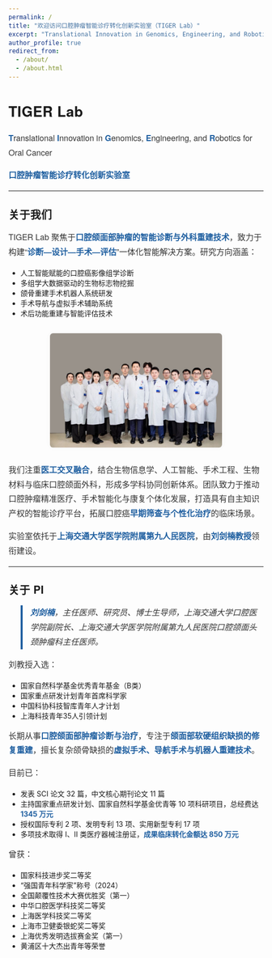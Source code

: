 ```yaml
---
permalink: /
title: "欢迎访问口腔肿瘤智能诊疗转化创新实验室（TIGER Lab）"
excerpt: "Translational Innovation in Genomics, Engineering, and Robotics for Oral Cancer"
author_profile: true
redirect_from: 
  - /about/
  - /about.html
---
```


<style>
  h1, h2, h3 {
    font-family: "Helvetica Neue", Helvetica, Arial, sans-serif;
    font-weight: 600;
    letter-spacing: 0.5px;
  }

  p {
    font-family: "Helvetica Neue", Helvetica, Arial, sans-serif;
    font-size: 16px;
    line-height: 1.8;
    color: #333;
  }

  strong {
    color: #1f5fa0;
  }

  blockquote {
    font-style: italic;
    border-left: 4px solid #1f5fa0;
    padding-left: 15px;
    color: #555;
  }

  img {
    display: block;
    margin: 30px auto;
    max-width: 80%;
    border-radius: 6px;
    box-shadow: 0 0 10px rgba(0,0,0,0.05);
  }

  section {
    margin-top: 40px;
  }
</style>

# TIGER Lab  
**T**ranslational **I**nnovation in **G**enomics, **E**ngineering, and **R**obotics for Oral Cancer

**口腔肿瘤智能诊疗转化创新实验室**

---

## 关于我们

TIGER Lab 聚焦于**口腔颌面部肿瘤的智能诊断与外科重建技术**，致力于构建“**诊断—设计—手术—评估**”一体化智能解决方案。研究方向涵盖：

- 人工智能赋能的口腔癌影像组学诊断  
- 多组学大数据驱动的生物标志物挖掘  
- 颌骨重建手术机器人系统研发  
- 手术导航与虚拟手术辅助系统  
- 术后功能重建与智能评估技术  

<figure>
  <img src="https://github.com/JiangXY-0987/JiangXY.github.io/blob/master/images/people.png" alt="实验室合影">
</figure>

我们注重**医工交叉融合**，结合生物信息学、人工智能、手术工程、生物材料与临床口腔颌面外科，形成多学科协同创新体系。团队致力于推动口腔肿瘤精准医疗、手术智能化与康复个体化发展，打造具有自主知识产权的智能诊疗平台，拓展口腔癌**早期筛查与个性化治疗**的临床场景。

实验室依托于**上海交通大学医学院附属第九人民医院**，由**刘剑楠教授**领衔建设。

---

## 关于 PI

> **刘剑楠**，主任医师、研究员、博士生导师，上海交通大学口腔医学院副院长、上海交通大学医学院附属第九人民医院口腔颌面头颈肿瘤科主任医师。

刘教授入选：

- 国家自然科学基金优秀青年基金（B类）  
- 国家重点研发计划青年首席科学家  
- 中国科协科技智库青年人才计划  
- 上海科技青年35人引领计划

长期从事**口腔颌面部肿瘤诊断与治疗**，专注于**颌面部软硬组织缺损的修复重建**，擅长复杂颌骨缺损的**虚拟手术、导航手术与机器人重建技术**。

目前已：

- 发表 SCI 论文 32 篇，中文核心期刊论文 11 篇  
- 主持国家重点研发计划、国家自然科学基金优青等 10 项科研项目，总经费达 **1345 万元**  
- 授权国际专利 2 项、发明专利 13 项、实用新型专利 17 项  
- 多项技术取得 I、II 类医疗器械注册证，**成果临床转化金额达 850 万元**

曾获：

- 国家科技进步奖二等奖  
- “强国青年科学家”称号（2024）  
- 全国颠覆性技术大赛优胜奖（第一）  
- 中华口腔医学科技奖二等奖  
- 上海医学科技奖二等奖  
- 上海市卫健委银蛇奖二等奖  
- 上海优秀发明选拔赛金奖（第一）  
- 黄浦区十大杰出青年等荣誉

